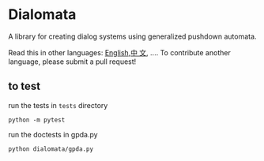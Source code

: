 # Dialomata

A library for creating dialog systems using generalized pushdown
automata.

Read this in other languages: [English](README.md),[中
文](README.zh.md), ....  To contribute another language, please submit a pull request!

## to test

run the tests in `tests` directory
```
python -m pytest
```

run the doctests in gpda.py
```
python dialomata/gpda.py
```
